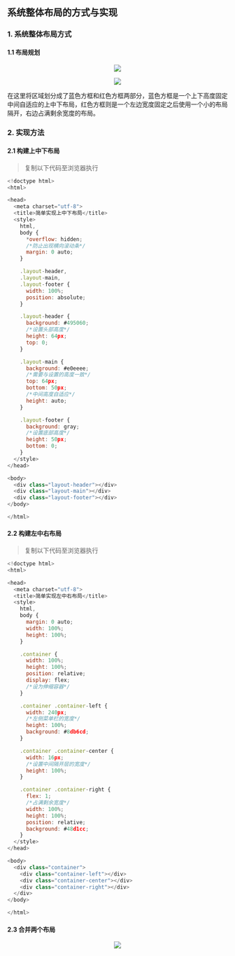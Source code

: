 ## 系统整体布局的方式与实现

### 1. 系统整体布局方式

#### 1.1 布局规划

<p align="center">
  <img src="https://github.com/calebman/vue-DBM/blob/master/images/layout.png">
</p>

<p align="center">
  <img src="https://github.com/calebman/vue-DBM/blob/master/images/layout-mark.png">
</p>

在这里将区域划分成了蓝色方框和红色方框两部分，蓝色方框是一个上下高度固定中间自适应的上中下布局，红色方框则是一个左边宽度固定之后使用一个小的布局隔开，右边占满剩余宽度的布局。

### 2. 实现方法

#### 2.1 构建上中下布局

> 复制以下代码至浏览器执行
```javascript
<!doctype html>
<html>

<head>
  <meta charset="utf-8">
  <title>简单实现上中下布局</title>
  <style>
    html,
    body {
      *overflow: hidden;
      /*防止出现横向滚动条*/
      margin: 0 auto;
    }

    .layout-header,
    .layout-main,
    .layout-footer {
      width: 100%;
      position: absolute;
    }

    .layout-header {
      background: #495060;
      /*设置头部高度*/
      height: 64px;
      top: 0;
    }

    .layout-main {
      background: #e0eeee;
      /*需要与设置的高度一致*/
      top: 64px;
      bottom: 50px;
      /*中间高度自适应*/
      height: auto;
    }

    .layout-footer {
      background: gray;
      /*设置底部高度*/
      height: 50px;
      bottom: 0;
    }
  </style>
</head>

<body>
  <div class="layout-header"></div>
  <div class="layout-main"></div>
  <div class="layout-footer"></div>
</body>

</html>
```

#### 2.2 构建左中右布局

> 复制以下代码至浏览器执行
```javascript
<!doctype html>
<html>

<head>
  <meta charset="utf-8">
  <title>简单实现左中右布局</title>
  <style>
    html,
    body {
      margin: 0 auto;
      width: 100%;
      height: 100%;
    }

    .container {
      width: 100%;
      height: 100%;
      position: relative;
      display: flex;
      /*设为伸缩容器*/
    }

    .container .container-left {
      width: 240px;
      /*左侧菜单栏的宽度*/
      height: 100%;
      background: #8db6cd;
    }

    .container .container-center {
      width: 16px;
      /*设置中间隔开层的宽度*/
      height: 100%;
    }

    .container .container-right {
      flex: 1;
      /*占满剩余宽度*/
      width: 100%;
      height: 100%;
      position: relative;
      background: #48d1cc;
    }
  </style>
</head>

<body>
  <div class="container">
    <div class="container-left"></div>
    <div class="container-center"></div>
    <div class="container-right"></div>
  </div>
</body>

</html>
```
#### 2.3 合并两个布局

<p align="center">
  <img src="https://github.com/calebman/vue-DBM/blob/master/images/layout.gif">
</p>
